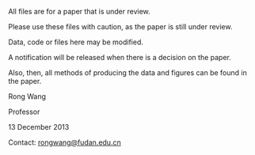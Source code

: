 All files are for a paper that is under review.

Please use these files with caution, as the paper is still under review.

Data, code or files here may be modified.

A notification will be released when there is a decision on the paper.

Also, then, all methods of producing the data and figures can be found in the paper.

Rong Wang

Professor

13 December 2013

Contact: rongwang@fudan.edu.cn

